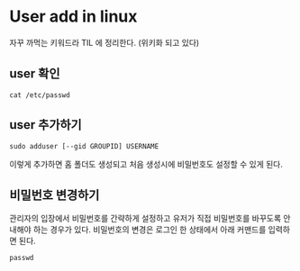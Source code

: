 # User add in linux

자꾸 까먹는 키워드라 TIL 에 정리한다. (위키화 되고 있다)

## user 확인
```
cat /etc/passwd 
```

## user 추가하기
```
sudo adduser [--gid GROUPID] USERNAME
```

이렇게 추가하면 홈 폴더도 생성되고 처음 생성시에 비밀번호도 설정할 수 있게 된다.

## 비밀번호 변경하기
관리자의 입장에서 비밀번호를 간략하게 설정하고 유저가 직접 비밀번호를 바꾸도록 안내해야 하는 경우가 있다. 비밀번호의 변경은 로그인 한 상태에서 아래 커맨드를 입력하면 된다.

```
passwd
```
